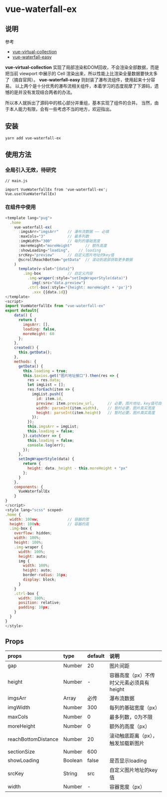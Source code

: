 # vue-waterfall-ex

## 说明
参考
* [vue-virtual-collection](https://zhuanlan.zhihu.com/p/34380557)
* [vue-waterfall-easy](https://lfyfly.github.io/vue-waterfall-easy/demo/#/)

**vue-virtual-collection** 实现了局部渲染和DOM回收，不会渲染全部数据，而是把当前 viewport 中展示的 Cell 渲染出来，所以性能上比渲染全量数据要快太多了（摘自官网）。
**vue-waterfall-easy** 则封装了瀑布流组件，使用起来十分容易。
以上两个是十分优秀的瀑布流相关组件，本着学习的态度观摩了下源码，遗憾的是并没有发现结合两者的办法。

所以本人就拆出了源码中的核心部分并重组，基本实现了组件的合并。
当然，由于本人能力有限，会有一些考虑不当的地方，欢迎指出。

## 安装

```
yarn add vue-waterfall-ex
```
## 使用方法

### 全局引入无效，待研究

```
// main.js

import VueWaterfallEx from 'vue-waterfall-ex';
Vue.use(VueWaterfallEx)
```


### 在组件中使用

```javascript
<template lang="pug">
  .home
    vue-waterfall-ex(
      :imgsArr="imgsArr"    // 瀑布流数据 —— 必填
      :maxCols="3"          // 最多列数
      :imgWidth="300"       // 每列的基础宽度
      :moreHeight="moreHeight"      // 额外高度
      :showLoading="loading",    // loading
      srcKey="preview"      // 自定义图片地址的key值
      @scrollReachBottom="getData"  // 滚动到底部获取更多数据
    )
      template(v-slot="{data}")
        .img-box            // 自定义内容
          .img-wraper(:style="setImgWraperStyle(data)")
            img(:src="data.preview")
          .ctrl-box(:style="{height: moreHeight + 'px'}")
            .xxx {{data.id}}
</template>
<script>
import VueWaterfallEx from "vue-waterfall-ex"
export default{
    data() {
      return {
        imgsArr: [],
        loading: false,
        moreHeight: 60
      };
    },
    created() {
      this.getData();
    },
    methods: {
      getData() {
        this.loading = true;
        this.$axios.get("图片地址接口").then(res => {
          res = res.data;
          let imgList = [];
          res.forEach(item => {
            imgList.push({
              id: item.id,
              preview: item.preview_url,      // 必要，图片地址，key值可自定义，默认为src
              width: parseInt(item.width),    // 暂时必要，图片真实宽度
              height: parseInt(item.height)   // 暂时必要，图片真实高度
            });
          });
          this.imgsArr = imgList;
          this.loading = false;
        }).catch(err => {
          this.loading = false;
          console.log(err);
        });
      },
      setImgWraperStyle(data) {
        return {
          height: data._height - this.moreHeight + "px"
        };
      }
    },
    components: {
      VueWaterfallEx
    }
}
</script>
<style lang="scss" scoped>
.home {
  width: 100vw;             // 容器的宽
  height: 100vh;            // 容器的高
  .img-box {
    overflow: hidden;
    width: 100%;
    height: 100%;
    .img-wraper {
      width: 100%;
      height: auto;
      img {
        width: 100%;
        height: auto;
        border-radius: 16px;
        display: block;
      }
    }
    .ctrl-box {
      width: 100%;
      position: relative;
      padding: 10px;
    }
  }
}
</style>
```
## Props

| props               | type    | default | 说明                                  |
| :------------------ | :------ | :------ | :----------------------------------- |
| gap                 | Number  | 20      | 图片间距                              |
| height              | Number  | -       | 容器高度（px）不传时父元素必须具有height |
| imgsArr             | Array   | 必传    | 瀑布流数据                             |
| imgWidth            | Number  | 300     | 每列的基础宽度（px）                   |
| maxCols             | Number  | 0       | 最多列数，0为不限                      |
| moreHeight          | Number  | 0       | 额外的高度（px）                       |
| reachBottomDistance | Number  | 20      | 滚动触底距离（px），触发加载新图片       |
| sectionSize         | Number  | 600     |                                      |
| showLoading         | Boolean | false   | 是否显示loading                       |
| srcKey              | String  | src     | 自定义图片地址的key值                  |
| width               | Number  | -       | 容器宽度（px）                         |









